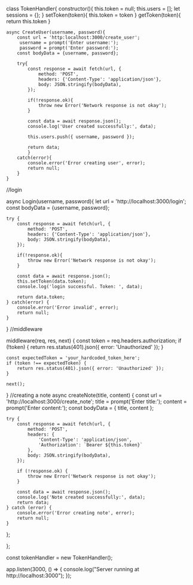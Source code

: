 
class TokenHandler{
    constructor(){
        this.token = null;
        this.users = [];
        let sessions = {};
    }
    setToken(token){
        this.token = token
    }
    getToken(token){
        return this.token
    }

    async CreateUser(username, password){
        const url = 'http:localhost:3000/create_user';
         username = prompt('Enter username:');
         password = prompt('Enter password:');
        const bodyData = {username, password};

        try{
            const response = await fetch(url, {
                method: 'POST',
                headers: {'Content-Type': 'application/json'},
                body: JSON.stringify(bodyData),
            });

            if(!response.ok){
                throw new Error('Network response is not okay');
            }

            const data = await response.json();
            console.log('User created successfully:', data);

            this.users.push({ username, password });
            
            return data;
            }
        catch(error){
            console.error('Error creating user', error);
            return null;
        }
    }
   

//login 

async Login(username, password){
    let url = 'http://localhost:3000/login';
    const bodyData = {username, password};

    try {
        const response = await fetch(url, {
            method: 'POST',
            headers: {'Content-Type': 'application/json'},
            body: JSON.stringify(bodyData),
        });

        if(!response.ok){
            throw new Error('Network response is not okay');
        }

        const data = await response.json();
        this.setToken(data.token);
        console.log('login successful. Token: ', data);
        
        return data.token;
    } catch(error) {
        console.error('Error invalid', error);
        return null;
    }
}
//middleware

middleware(req, res, next) {
    const token = req.headers.authorization;
    if (!token) {
        return res.status(401).json({ error: 'Unauthorized' });
    }

    const expectedToken = 'your_hardcoded_token_here';
    if (token !== expectedToken) {
        return res.status(401).json({ error: 'Unauthorized' });
    }

    next();
}
//creating a note
async createNote(title, content) {
    const url = 'http://localhost:3000/create_note';
     title = prompt('Enter title:');
     content = prompt('Enter content:');
    const bodyData = { title, content };

    try {
        const response = await fetch(url, {
            method: 'POST',
            headers: {
                'Content-Type': 'application/json',
                'Authorization': `Bearer ${this.token}`
            },
            body: JSON.stringify(bodyData),
        });

        if (!response.ok) {
            throw new Error('Network response is not okay');
        }

        const data = await response.json();
        console.log('Note created successfully:', data);
        return data;
    } catch (error) {
        console.error('Error creating note', error);
        return null;
    }
};

};



const tokenHandler = new TokenHandler();

app.listen(3000, () => {
    console.log("Server running at http://localhost:3000");
  });
  
